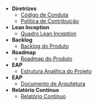 - **Diretrizes**
    - [Código de Conduta](./CODE_OF_CONDUCT.md)
    - [Política de Contribuição](./CONTRIBUTING.md)
- **Lean Inception**
    - [Quadro Lean Inception](./lean/quadro_lean.md)
- **Backlog**
    - [Backlog do Produto](./backlog/backlog.md)
- **Roadmap**
    - [Roadmap do Produto](./roadmap/roadmap.md)
- **EAP**
    - [Estrutura Analítica do Projeto](./eap/eap.md)
- **EAP**
    - [Documento de Arquitetura](./arquitetura/arquitetura.md)
- **Relatório Contínuo**
    - [Relatório Contínuo](./relatorio/relatorio.md)

